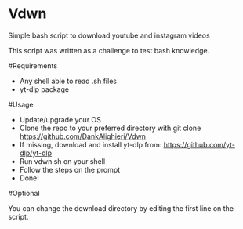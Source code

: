 # Vdwn
Simple bash script to download youtube and instagram videos

This script was written as a challenge to test bash knowledge.

#Requirements

- Any shell able to read .sh files
- yt-dlp package 

#Usage 

- Update/upgrade your OS 
- Clone the repo to your preferred directory with git clone https://github.com/DankAlighieri/Vdwn 
- If missing, download and install yt-dlp from: https://github.com/yt-dlp/yt-dlp
- Run vdwn.sh on your shell
- Follow the steps on the prompt
- Done!

#Optional 

You can change the download directory by editing the first line on the script.  
